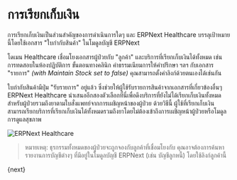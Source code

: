 <!-- add-breadcrumbs -->
# การเรียกเก็บเงิน

การเรียกเก็บเงินเป็นส่วนสำคัญของการดำเนินการใดๆ และ ERPNext Healthcare บรรลุเป้าหมายนี้โดยใช้เอกสาร "ใบกำกับสินค้า" ในโมดูลบัญชี ERPNext

โดเมน Healthcare เชื่อมโยงเอกสารผู้ป่วยกับ "ลูกค้า" และบริการที่เรียกเก็บเงินได้ทั้งหมด เช่น การทดสอบในห้องปฏิบัติการ ขั้นตอนทางคลินิก ค่าธรรมเนียมการให้คำปรึกษา ฯลฯ กับเอกสาร "รายการ" _(with Maintain Stock set to false)_ คุณสามารถตั้งค่าลิงก์ด้วยตนเองได้เช่นกัน

ใบกำกับสินค้ามีปุ่ม "รับรายการ" อยู่แล้ว ซึ่งช่วยให้ผู้ใช้รับรายการสินค้าจากเอกสารที่เกี่ยวข้องอื่นๆ ERPNext Healthcare นำเสนออีกสองตัวเลือกที่นี่เพื่อดึงบริการที่ยังไม่ได้เรียกเก็บเงินทั้งหมดสำหรับผู้ป่วยรวมถึงยาตามใบสั่งแพทย์จากการเผชิญหน้าของผู้ป่วย ด้วยวิธีนี้ ผู้ใช้ที่เรียกเก็บเงินสามารถเรียกบริการที่เรียกเก็บเงินได้ทั้งหมดรวมถึงยาโดยไม่ต้องเข้าถึงการเผชิญหน้าผู้ป่วยหรือโมดูลการดูแลสุขภาพ

<img class="screenshot" alt="ERPNext Healthcare" src="{{docs_base_url}}/assets/img/healthcare/get_items.png">

> หมายเหตุ: ธุรกรรมทั้งหมดของผู้ป่วยจะถูกจองกับลูกค้าที่เชื่อมโยงกับ คุณอาจต้องการค้นหารายงานการบัญชีต่างๆ ที่มีอยู่ในโมดูลบัญชี ERPNext (เช่น บัญชีลูกหนี้) โดยใช้ลิงก์ลูกค้านี้

{next}
